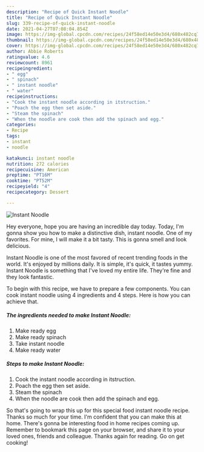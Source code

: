 ```yaml
---
description: "Recipe of Quick Instant Noodle"
title: "Recipe of Quick Instant Noodle"
slug: 339-recipe-of-quick-instant-noodle
date: 2021-04-27T07:08:04.854Z
image: https://img-global.cpcdn.com/recipes/24f58ed14e50e3d4/680x482cq70/instant-noodle-recipe-main-photo.jpg
thumbnail: https://img-global.cpcdn.com/recipes/24f58ed14e50e3d4/680x482cq70/instant-noodle-recipe-main-photo.jpg
cover: https://img-global.cpcdn.com/recipes/24f58ed14e50e3d4/680x482cq70/instant-noodle-recipe-main-photo.jpg
author: Abbie Roberts
ratingvalue: 4.6
reviewcount: 8961
recipeingredient:
- " egg"
- " spinach"
- " instant noodle"
- " water"
recipeinstructions:
- "Cook the instant noodle according in itstruction."
- "Poach the egg then set aside."
- "Steam the spinach"
- "When the noodle are cook then add the spinach and egg."
categories:
- Recipe
tags:
- instant
- noodle

katakunci: instant noodle 
nutrition: 272 calories
recipecuisine: American
preptime: "PT16M"
cooktime: "PT52M"
recipeyield: "4"
recipecategory: Dessert

---
```



![Instant Noodle](https://img-global.cpcdn.com/recipes/24f58ed14e50e3d4/680x482cq70/instant-noodle-recipe-main-photo.jpg)

Hey everyone, hope you are having an incredible day today. Today, I'm gonna show you how to make a distinctive dish, instant noodle. One of my favorites. For mine, I will make it a bit tasty. This is gonna smell and look delicious.



Instant Noodle is one of the most favored of recent trending foods in the world. It's enjoyed by millions daily. It is simple, it's quick, it tastes yummy. Instant Noodle is something that I've loved my entire life. They're fine and they look fantastic.


To begin with this recipe, we have to prepare a few components. You can cook instant noodle using 4 ingredients and 4 steps. Here is how you can achieve that.

<!--inarticleads1-->

##### The ingredients needed to make Instant Noodle:

1. Make ready  egg
1. Make ready  spinach
1. Take  instant noodle
1. Make ready  water




<!--inarticleads2-->

##### Steps to make Instant Noodle:

1. Cook the instant noodle according in itstruction.
1. Poach the egg then set aside.
1. Steam the spinach
1. When the noodle are cook then add the spinach and egg.




So that's going to wrap this up for this special food instant noodle recipe. Thanks so much for your time. I'm confident that you can make this at home. There's gonna be interesting food in home recipes coming up. Remember to bookmark this page on your browser, and share it to your loved ones, friends and colleague. Thanks again for reading. Go on get cooking!
